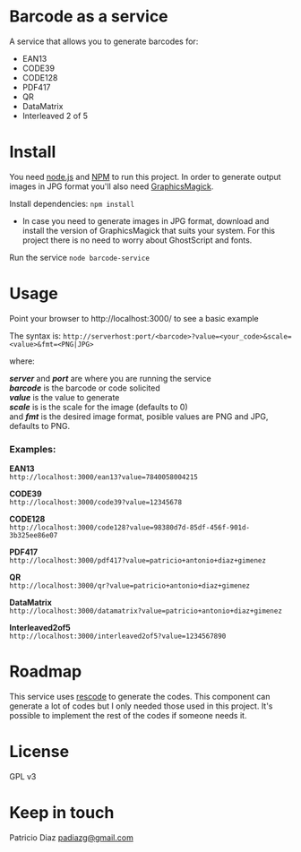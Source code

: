 # Barcode as a service  
A service that allows you to generate barcodes for:
* EAN13
* CODE39
* CODE128
* PDF417
* QR
* DataMatrix
* Interleaved 2 of 5

# Install  
You need [node.js](https://nodejs.org) and [NPM](https://www.npmjs.com/) to run this project. In order to generate output images in JPG format you'll also need [GraphicsMagick](http://www.graphicsmagick.org/).

Install dependencies:
``npm install``

* In case you need to generate images in JPG format, download and install the version of GraphicsMagick that suits your system. For this project there is no need to worry about GhostScript and fonts.

Run the service
``node barcode-service``

# Usage  
Point your browser to http://localhost:3000/ to see a basic example

The syntax is: 
`http://serverhost:port/<barcode>?value=<your_code>&scale=<value>&fmt=<PNG|JPG>`

where:

___server___ and ___port___ are where you are running the service  
___barcode___ is the barcode or code solicited  
___value___ is the value to generate  
___scale___ is is the scale for the image (defaults to 0)  
and ___fmt___ is the desired image format, posible values are PNG and JPG, defaults to PNG.

### Examples:  

**EAN13**  
`http://localhost:3000/ean13?value=7840058004215`

**CODE39**  
`http://localhost:3000/code39?value=12345678`

**CODE128**  
`http://localhost:3000/code128?value=98380d7d-85df-456f-901d-3b325ee86e07`

**PDF417**  
`http://localhost:3000/pdf417?value=patricio+antonio+diaz+gimenez`

**QR**  
`http://localhost:3000/qr?value=patricio+antonio+diaz+gimenez`

**DataMatrix**  
`http://localhost:3000/datamatrix?value=patricio+antonio+diaz+gimenez`

**Interleaved2of5**  
`http://localhost:3000/interleaved2of5?value=1234567890`

# Roadmap  
This service uses [rescode](https://www.npmjs.com/package/rescode) to generate the codes. This component can generate a lot of codes but I only needed those used in this project. It's possible to implement the rest of the codes if someone needs it. 

# License  
GPL v3

# Keep in touch  
Patricio Diaz <padiazg@gmail.com>  
